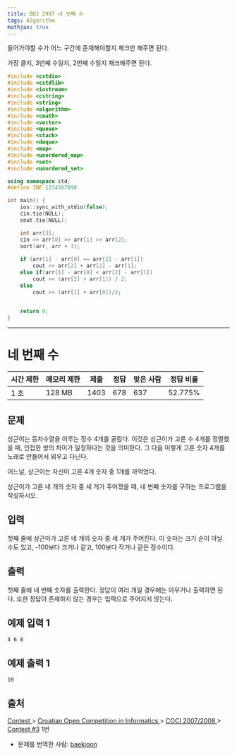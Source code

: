 ```yaml
---
title: BOJ 2997 네 번째 수
tags: Algorithm
mathjax: true
---
```





들어가야할 수가 어느 구간에 존재해야할지 채크만 해주면 된다.

가장 클지, 3번째 수일지, 2번째 수일지 채크해주면 된다.



```c++
#include <cstdio>
#include <cstdlib>
#include <iostream>
#include <cstring>
#include <string>
#include <algorithm>
#include <cmath>
#include <vector>
#include <queue>
#include <stack>
#include <deque>
#include <map>
#include <unordered_map>
#include <set>
#include <unordered_set>

using namespace std;
#define INF 1234567890

int main() {
	ios::sync_with_stdio(false);
	cin.tie(NULL);
	cout.tie(NULL);

	int arr[3];
	cin >> arr[0] >> arr[1] >> arr[2];
	sort(arr, arr + 3);
	
	if (arr[1] - arr[0] == arr[2] - arr[1])
		cout << arr[2] + arr[2] - arr[1];
	else if(arr[1] - arr[0] < arr[2] - arr[1])
		cout << (arr[2] + arr[1]) / 2;
	else
		cout << (arr[1] + arr[0])/2;
	

	return 0;
}


```





---

# 네 번째 수 

| 시간 제한 | 메모리 제한 | 제출 | 정답 | 맞은 사람 | 정답 비율 |
| --------- | ----------- | ---- | ---- | --------- | --------- |
| 1 초      | 128 MB      | 1403 | 678  | 637       | 52.775%   |

## 문제

상근이는 등차수열을 이루는 정수 4개를 골랐다. 이것은 상근이가 고른 수 4개를 정렬했을 때, 인접한 쌍의 차이가 일정하다는 것을 의미한다. 그 다음 이렇게 고른 숫자 4개를 노래로 만들어서 외우고 다닌다.

어느날, 상근이는 자신이 고른 4개 숫자 중 1개를 까먹었다. 

상근이가 고른 네 개의 숫자 중 세 개가 주어졌을 때, 네 번째 숫자를 구하는 프로그램을 작성하시오.

## 입력

첫째 줄에 상근이가 고른 네 개의 숫자 중 세 개가 주어진다. 이 숫자는 크기 순이 아닐 수도 있고, -100보다 크거나 같고, 100보다 작거나 같은 정수이다.

## 출력

첫째 줄에 네 번째 숫자를 출력한다. 정답이 여러 개일 경우에는 아무거나 출력하면 된다. 또한 정답이 존재하지 않는 경우는 입력으로 주어지지 않는다.

## 예제 입력 1

```
4 6 8
```

## 예제 출력 1

```
10
```



## 출처

[Contest ](https://www.acmicpc.net/category/45)> [Croatian Open Competition in Informatics ](https://www.acmicpc.net/category/17)> [COCI 2007/2008 ](https://www.acmicpc.net/category/23)> [Contest #3](https://www.acmicpc.net/category/detail/102) 1번

- 문제를 번역한 사람: [baekjoon](https://www.acmicpc.net/user/baekjoon)